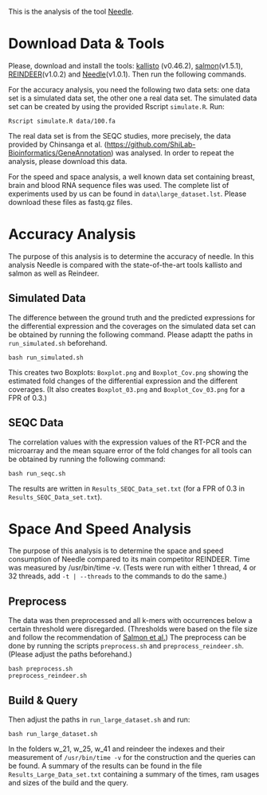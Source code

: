 This is the analysis of the tool [Needle](https://github.com/seqan/needle).


# Download Data & Tools

Please, download and install the tools: [kallisto](https://github.com/pachterlab/kallisto) (v0.46.2), [salmon](https://github.com/COMBINE-lab/salmon)(v1.5.1), [REINDEER](https://github.com/kamimrcht/REINDEER)(v1.0.2) and [Needle](https://github.com/seqan/needle)(v1.0.1).
Then run the following commands.

For the accuracy analysis, you need the following two data sets: one data set is a simulated data set, the other one a real data set.
The simulated data set can be created by using the provided Rscript `simulate.R`.
Run:
```
Rscript simulate.R data/100.fa
```

The real data set is from the SEQC studies, more precisely, the data provided by Chinsanga et al. (https://github.com/ShiLab-Bioinformatics/GeneAnnotation) was analysed. In order to repeat the analysis, please download this data.

For the speed and space analysis, a well known data set containing breast, brain and blood RNA sequence files was used. The complete list
of experiments used by us can be found in `data\large_dataset.lst`. Please download these files as fastq.gz files.

# Accuracy Analysis

The purpose of this analysis is to determine the accuracy of needle. In this analysis Needle is compared with the
state-of-the-art tools kallisto and salmon as well as Reindeer.

## Simulated Data
The difference between the ground truth and the predicted expressions for the differential expression and the coverages
on the simulated data set can be obtained by running the following command. Please adaptt the paths in `run_simulated.sh` beforehand.

```
bash run_simulated.sh
```
This creates two Boxplots: `Boxplot.png` and `Boxplot_Cov.png` showing the estimated fold changes of the differential expression and the different coverages.
(It also creates `Boxplot_03.png` and `Boxplot_Cov_03.png` for a FPR of 0.3.)

## SEQC Data
The correlation values with the expression values of the RT-PCR and the microarray and the mean square error of the fold changes for all tools can be obtained
by running the following command:
```
bash run_seqc.sh
```

The results are written in `Results_SEQC_Data_set.txt` (for a FPR of 0.3 in `Results_SEQC_Data_set.txt`).

# Space And Speed Analysis

The purpose of this analysis is to determine the space and speed consumption of Needle compared to its main competitor
REINDEER.
Time was measured by /usr/bin/time -v. (Tests were run with either 1 thread, 4 or 32 threads, add `-t | --threads` to the
commands to do the same.)


## Preprocess

The data was then preprocessed and all k-mers with occurrences below a certain threshold were disregarded. (Thresholds
were based on the file size and follow the recommendation of [Salmon et al.](10.1038/nbt.3442)) The preprocess can be done by running the
scripts `preprocess.sh` and `preprocess_reindeer.sh`.  (Please adjust the paths beforehand.)

```
bash preprocess.sh
preprocess_reindeer.sh

```

## Build & Query

Then adjust the paths in `run_large_dataset.sh` and run:

```
bash run_large_dataset.sh
```

In the folders w_21, w_25, w_41 and reindeer the indexes and their measurement of `/usr/bin/time -v` for the construction and the queries can be found.
A summary of the results can be found in the file `Results_Large_Data_set.txt` containing a summary of the times, ram usages and sizes of the build and the query.
